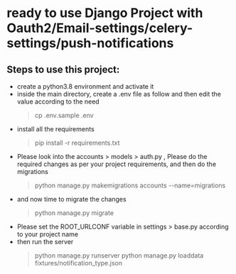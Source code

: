 # ready to use Django Project with Oauth2/Email-settings/celery-settings/push-notifications

## Steps to use this project:

* create a python3.8 environment and activate it
* inside the main directory, create a .env file as follow and then edit the value according to the need
    > cp .env.sample .env
* install all the requirements 
    > pip install -r requirements.txt
* Please look into the accounts > models > auth.py , Please do the required changes as per 
  your project requirements, and then do the migrations
    > python manage.py makemigrations accounts --name=migrations
* and now time to migrate the changes
    > python manage.py migrate
* Please set the ROOT_URLCONF variable in settings > base.py according to your project name
* then run the server
    > python manage.py runserver
    > python manage.py loaddata fixtures/notification_type.json
